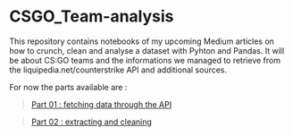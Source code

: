 # CSGO_Team-analysis

This repository contains notebooks of my upcoming Medium articles on how to crunch, clean and analyse a dataset with Pyhton and Pandas. It will be about CS:GO teams and the informations we managed to retrieve from the liquipedia.net/counterstrike API and additional sources.

For now the parts available are :

> [Part  01 : fetching data through the API ](https://github.com/ThCord/CSGO_Team-analysis/blob/master/CSGO_Teams-Part01_fetching%20data%20through%20the%20API.ipynb)

> [Part  02 : extracting and cleaning ](https://github.com/ThCord/CSGO_Team-analysis/blob/master/CSGO_Teams-Part02_extracting%20and%20cleaning.ipynb)
